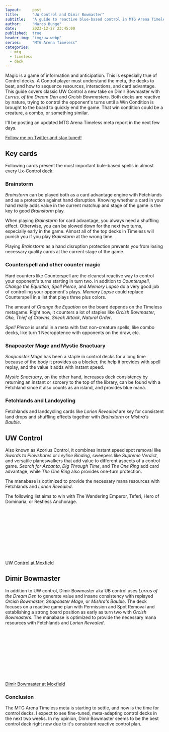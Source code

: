 ```yaml
---
layout:     post
title:      "UW Control and Dimir Bowmaster"
subtitle:   "A guide to reactive blue-based control in MTG Arena Timeless"
author:     "Marco Bunge"
date:       2023-12-27 23:45:00
published:  true
header-img: "img/uw.webp"
series:     "MTG Arena Timeless"
categories:
  - mtg
  - timeless
  - deck
---
```


Magic is a game of information and anticipation. This is especially true of Control decks. A Control player must understand the meta, the decks to beat, and how to sequence resources, interactions, and card advantage. This guide covers classic UW Control a new take on Dimir Bowmaster with *Lurrus, of the Dream Den* and *Orcish Bowmasters*. Both decks are reactive by nature, trying to control the opponent's turns until a Win Condition is brought to the board to quickly end the game. That win condition could be a creature, a combo, or something similar.

<div class="panel panel-default">
  <div class="panel-body">
I'll be posting an updated MTG Arena Timeless meta report in the next few days. 

<a class="btn btn-info btn-block" target="_blank" alt="Follow me on Twitter" href="https://twitter.com/zombienoxx">Follow me on Twitter and stay tuned!</a>
  </div>
</div>

## Key cards

Following cards present the most important bule-based spells in almost every Ux-Control deck.

### Brainstorm

*Brainstorm* can be played both as a card advantage engine with Fetchlands and as a protection against hand disruption. Knowing whether a card in your hand really adds value in the current matchup and stage of the game is the key to good *Brainstorm* play. 

When playing *Brainstorm* for card advantage, you always need a shuffling effect. Otherwise, you can be slowed down for the next two turns, especially early in the game. Almost all of the top decks in Timeless will punish you if you play *Brainstorm* at the wrong time.

Playing *Brainstorm* as a hand disruption protection prevents you from losing necessary quality cards at the current stage of the game.

### Counterspell and other counter magic

Hard counters like Counterspell are the cleanest reactive way to control your opponent's turns starting in turn two. In addition to *Counterspell*, *Change the Equation*, *Spell Pierce*, and *Memory Lapse* do a very good job of controlling your opponent's plays. *Memory Lapse* could replace Counterspell in a list that plays three plus colors. 

The amount of *Change the Equation* on the board depends on the Timeless metagame. Right now, it counters a lot of staples like *Orcish Bowmaster*, *Oko, Thief of Crowns*, *Sneak Attack*, *Natural Order*.

*Spell Pierce* is useful in a meta with fast non-creature spells, like combo decks, like turn 1 Necropotence with opponents on the draw, etc.

### Snapcaster Mage and Mystic Snactuary

*Snapcaster Mage* has been a staple in control decks for a long time because of the body it provides as a blocker, the help it provides with spell replay, and the value it adds with instant speed. 

*Mystic Snactuary*, on the other hand, increases deck consistency by returning an instant or sorcery to the top of the library, can be found with a Fetchland since it also counts as an island, and provides blue mana.

### Fetchlands and Landcycling

Fetchlands and landcycling cards like *Lorien Revealed* are key for consistent land drops and shuffling effects together with *Brainstorm* or *Mishra's Bauble*.

## UW Control

Also known as Azorius Control, it combines instant speed spot removal like *Swords to Plowshares* or *Leyline Binding*, sweepers like *Supreme Verdict*, and versatile planeswalkers that add value to different aspects of a control game. *Search for Azcanta*, *Dig Through Time*, and *The One Ring* add card advantage, while *The One Ring* also provides one-turn protection.

The manabase is optimized to provide the necessary mana resources with Fetchlands and *Lorien Revealed*.

The following list aims to win with The Wandering Emperor, Teferi, Hero of Dominaria, or Restless Anchorage.

<iframe data-moxfield-src="https://www.moxfield.com/embed/TtBMyS8V80Gk95CwfutOXA" id="moxfield-frame-1" frameBorder="0" width="100%" onload="moxfieldOnLoad(event)"></iframe>

<a class="btn btn-link" href="https://www.moxfield.com/embed/TtBMyS8V80Gk95CwfutOXA" target="_blank" data-moxfield>UW Control at Moxfield</a>

## Dimir Bowmaster

In addition to UW control, Dimir Bowmaster aka UB control uses *Lurrus of the Dream Den* to generate value and insane consistency with replayed *Orcish Bowmaster*, *Snapcaster Mage*, or *Mishra's Bauble*. The deck focuses on a reactive game plan with Permission and Spot Removal and establishing a strong board position as early as turn two with *Orcish Bowmasters*. The manabase is optimized to provide the necessary mana resources with Fetchlands and *Lorien Revealed*.

<iframe data-moxfield-src="https://www.moxfield.com/embed/gkTfOVQQskG_07Nlnvq0jw" id="moxfield-frame-2" frameBorder="0" width="100%" onload="moxfieldOnLoad(event)"></iframe>

<a class="btn btn-link" href="https://www.moxfield.com/embed/gkTfOVQQskG_07Nlnvq0jw" target="_blank" data-moxfield>Dimir Bowmaster at Moxfield</a>

### Conclusion

The MTG Arena Timeless meta is starting to settle, and now is the time for control decks. I expect to see fine-tuned, meta-adapting control decks in the next two weeks. In my opinion, Dimir Bowmaster seems to be the best control deck right now due to it's consistent reactive control plan.